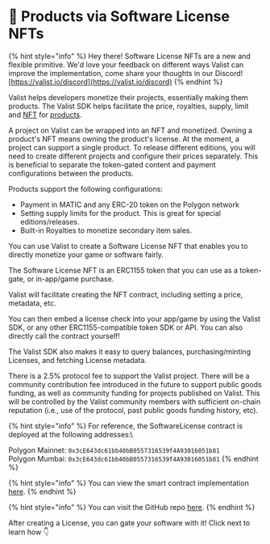 # 🔐 Products via Software License NFTs

{% hint style="info" %}
Hey there! Software License NFTs are a new and flexible primitive. We'd love your feedback on different ways Valist can improve the implementation, come share your thoughts in our Discord! [https://valist.io/discord](https://valist.io/discord)
{% endhint %}

Valist helps developers monetize their projects, essentially making them products. The Valist SDK helps facilitate the price, royalties, supply, limit and [NFT](./) for [products](./).&#x20;

A project on Valist can be wrapped into an NFT and monetized. Owning a product's NFT means owning the product's license. At the moment, a project can support a single product. To release different editions, you will need to create different projects and configure their prices separately. This is beneficial to separate the token-gated content and payment configurations between the products.&#x20;

Products support the following configurations:

* Payment in MATIC and any ERC-20 token on the Polygon network
* Setting supply limits for the product. This is great for special editions/releases.
* Built-in Royalties to monetize secondary item sales.

You can use Valist to create a Software License NFT that enables you to directly monetize your game or software fairly.

The Software License NFT is an ERC1155 token that you can use as a token-gate, or in-app/game purchase.

Valist will facilitate creating the NFT contract, including setting a price, metadata, etc.

You can then embed a license check into your app/game by using the Valist SDK, or any other ERC1155-compatible token SDK or API. You can also directly call the contract yourself!

The Valist SDK also makes it easy to query balances, purchasing/minting Licenses, and fetching License metadata.

There is a 2.5% protocol fee to support the Valist project. There will be a community contribution fee introduced in the future to support public goods funding, as well as community funding for projects published on Valist. This will be controlled by the Valist community members with sufficient on-chain reputation (i.e., use of the protocol, past public goods funding history, etc).

{% hint style="info" %}
For reference, the SoftwareLicense contract is deployed at the following addresses:\


Polygon Mainnet: `0x3cE643dc61bb40bB0557316539f4A93016051b81`\
Polygon Mumbai: `0x3cE643dc61bb40bB0557316539f4A93016051b81`
{% endhint %}

{% hint style="info" %}
You can view the smart contract implementation [here](https://remix.ethereum.org/valist-io/valist-contracts/blob/main/contracts/token/License.sol).
{% endhint %}

{% hint style="info" %}
You can visit the GitHub repo [here](https://github.com/valist-io/valist-contracts).
{% endhint %}

After creating a License, you can gate your software with it! Click next to learn how 👇
